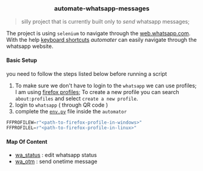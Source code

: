 <h3 align="center">automate-whatsapp-messages</h3>

> silly project that is currently built only to _send_ whatsapp messages;

The project is using `selenium` to navigate through the [web.whatsapp.com](https://web.whatsapp.com/). With the help [keyboard shortcuts](https://faq.whatsapp.com/6204576529560565/?cms_platform=web) _automater_ can easily navigate through the whatsapp website.

#### Basic Setup

you need to follow the steps listed below before running a script
1. To make sure we don't have to login to the `whatsapp` we can use profiles; I am using [firefox profiles](https://support.mozilla.org/en-US/kb/profile-manager-create-remove-switch-firefox-profiles); To create a new profile you can search `about:profiles` and select `create a new profile`. 
2. login to `whatsapp` ( through QR code ) 
3. complete the [`env.py`](automater/env.py) file inside the `automator`
```python
FFPROFILEW=r"<path-to-firefox-profile-in-windows>"
FFPROFILEL=r"<path-to-firefox-profile-in-linux>"
```


#### Map Of Content

- [wa_status](automater/wa_status.py) : edit whatsapp status
- [wa_otm](automater/wa_otm.py) : send onetime message